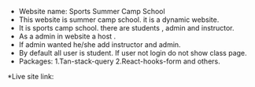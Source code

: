 * Website name: Sports Summer Camp School
* This website is summer camp school. it is a dynamic website.
* It is sports camp school. there are students , admin and instructor.
* As a admin in website a host .
* If admin wanted he/she add instructor and admin.
* By default all user is student. If user not login do not show class page.
* Packages: 
1.Tan-stack-query
2.React-hooks-form and others.

*Live site link: 

